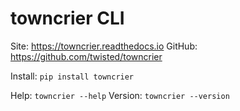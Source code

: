 # towncrier CLI

Site: https://towncrier.readthedocs.io
GitHub: https://github.com/twisted/towncrier

Install: `pip install towncrier`

Help: `towncrier --help`
Version: `towncrier --version`
